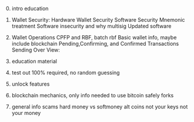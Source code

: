 0. intro education

1. Wallet Security:
  Hardware Wallet Security
  Software Security
  Mnemonic treatment
  Software insecurity and why multisig
  Updated software
2. Wallet Operations
  CPFP and RBF, batch rbf
  Basic wallet info, maybe include blockchain
  Pending,Confirming, and Confirmed Transactions
  Sending
Over View:
  1. education material
  2. test out 100% required, no random guessing
  3. unlock features

3. blockchain mechanics, only info needed to use bitcoin safely
  forks
4. general info
  scams
  hard money vs softmoney
  alt coins
  not your keys not your money
